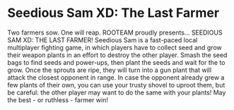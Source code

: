 # Seedious Sam XD: The Last Farmer
Two farmers sow. One will reap. ROOTEAM proudly presents... SEEDIOUS SAM XD: THE LAST FARMER! Seedious Sam is a fast-paced local multiplayer fighting game, in which players have to collect seed and grow their weapon plants in an effort to destroy the other player. Smash the seed bags to find seeds and power-ups, then plant the seeds and wait for the to grow. Once the sprouts are ripe, they will turn into a gun plant that will attack the closest opponent in range. In case the opponent already grew a few plants of their own, you can use your trusty shovel to uproot them, but be careful: the other player may want to do the same with your plants! May the best - or ruthless - farmer win!
